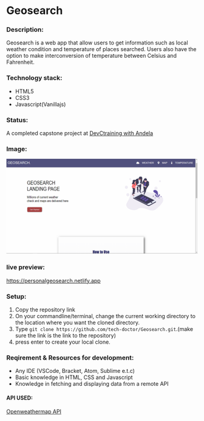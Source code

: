 # Geosearch

### Description:
Geosearch is a web app that  allow users to get information such as local weather condition and temperature of places searched. Users also have the option to make  interconversion of temperature between Celsius and Fahrenheit.

### Technology stack:
* HTML5
* CSS3
* Javascript(Vanillajs)

### Status:
A completed capstone project at [DevCtraining with Andela](https://devctraining.andela.com)

### Image: 
![image](img/asset2.png)

### live preview:  
https://personalgeosearch.netlify.app

### Setup:
1. Copy the repository link 
2. On your commandline/terminal, change the current working directory to the location where you want the cloned directory.
3. Type ``` git clone https://github.com/tech-doctor/Geosearch.git ```.(make sure the link is the link to the repository)
4. press enter to create your local clone.

### Reqirement & Resources for development: 
 * Any IDE (VSCode, Bracket, Atom, Sublime e.t.c)
 * Basic knowledge in HTML, CSS and Javascript
 * Knowledge in fetching and displaying data from a remote API 
 #### API USED: 
 [Openweathermap API](https://openweathermap.org/api)

    
